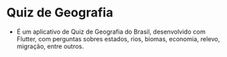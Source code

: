 # Quiz de Geografia
- É um aplicativo de Quiz de Geografia do Brasil, desenvolvido com Flutter, com perguntas sobres estados, rios, biomas, economia, relevo, migração, entre outros.

